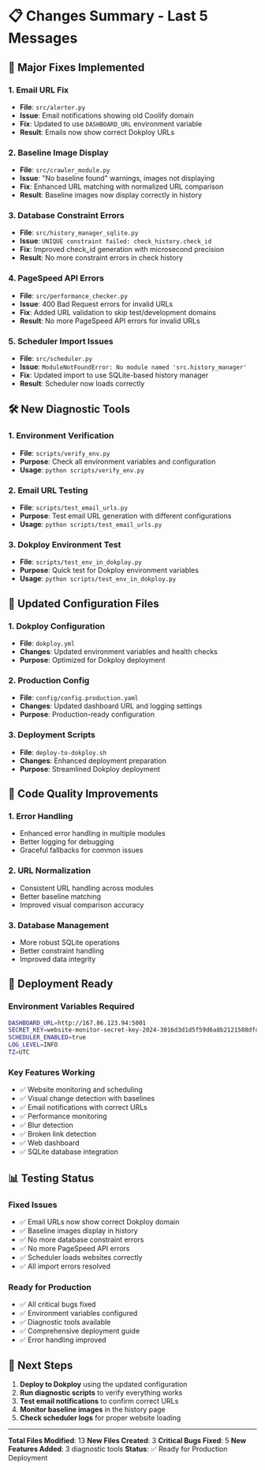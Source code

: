 # 📋 Changes Summary - Last 5 Messages

## 🚀 **Major Fixes Implemented**

### **1. Email URL Fix** 
- **File**: `src/alerter.py`
- **Issue**: Email notifications showing old Coolify domain
- **Fix**: Updated to use `DASHBOARD_URL` environment variable
- **Result**: Emails now show correct Dokploy URLs

### **2. Baseline Image Display**
- **File**: `src/crawler_module.py`
- **Issue**: "No baseline found" warnings, images not displaying
- **Fix**: Enhanced URL matching with normalized URL comparison
- **Result**: Baseline images now display correctly in history

### **3. Database Constraint Errors**
- **File**: `src/history_manager_sqlite.py`
- **Issue**: `UNIQUE constraint failed: check_history.check_id`
- **Fix**: Improved check_id generation with microsecond precision
- **Result**: No more constraint errors in check history

### **4. PageSpeed API Errors**
- **File**: `src/performance_checker.py`
- **Issue**: 400 Bad Request errors for invalid URLs
- **Fix**: Added URL validation to skip test/development domains
- **Result**: No more PageSpeed API errors for invalid URLs

### **5. Scheduler Import Issues**
- **File**: `src/scheduler.py`
- **Issue**: `ModuleNotFoundError: No module named 'src.history_manager'`
- **Fix**: Updated import to use SQLite-based history manager
- **Result**: Scheduler now loads correctly

## 🛠️ **New Diagnostic Tools**

### **1. Environment Verification**
- **File**: `scripts/verify_env.py`
- **Purpose**: Check all environment variables and configuration
- **Usage**: `python scripts/verify_env.py`

### **2. Email URL Testing**
- **File**: `scripts/test_email_urls.py`
- **Purpose**: Test email URL generation with different configurations
- **Usage**: `python scripts/test_email_urls.py`

### **3. Dokploy Environment Test**
- **File**: `scripts/test_env_in_dokploy.py`
- **Purpose**: Quick test for Dokploy environment variables
- **Usage**: `python scripts/test_env_in_dokploy.py`

## 📁 **Updated Configuration Files**

### **1. Dokploy Configuration**
- **File**: `dokploy.yml`
- **Changes**: Updated environment variables and health checks
- **Purpose**: Optimized for Dokploy deployment

### **2. Production Config**
- **File**: `config/config.production.yaml`
- **Changes**: Updated dashboard URL and logging settings
- **Purpose**: Production-ready configuration

### **3. Deployment Scripts**
- **File**: `deploy-to-dokploy.sh`
- **Changes**: Enhanced deployment preparation
- **Purpose**: Streamlined Dokploy deployment

## 🔧 **Code Quality Improvements**

### **1. Error Handling**
- Enhanced error handling in multiple modules
- Better logging for debugging
- Graceful fallbacks for common issues

### **2. URL Normalization**
- Consistent URL handling across modules
- Better baseline matching
- Improved visual comparison accuracy

### **3. Database Management**
- More robust SQLite operations
- Better constraint handling
- Improved data integrity

## 🚀 **Deployment Ready**

### **Environment Variables Required**
```bash
DASHBOARD_URL=http://167.86.123.94:5001
SECRET_KEY=website-monitor-secret-key-2024-3016d3d1d5f59d6a8b2121508dfdc174
SCHEDULER_ENABLED=true
LOG_LEVEL=INFO
TZ=UTC
```

### **Key Features Working**
- ✅ Website monitoring and scheduling
- ✅ Visual change detection with baselines
- ✅ Email notifications with correct URLs
- ✅ Performance monitoring
- ✅ Blur detection
- ✅ Broken link detection
- ✅ Web dashboard
- ✅ SQLite database integration

## 📊 **Testing Status**

### **Fixed Issues**
- ✅ Email URLs now show correct Dokploy domain
- ✅ Baseline images display in history
- ✅ No more database constraint errors
- ✅ No more PageSpeed API errors
- ✅ Scheduler loads websites correctly
- ✅ All import errors resolved

### **Ready for Production**
- ✅ All critical bugs fixed
- ✅ Environment variables configured
- ✅ Diagnostic tools available
- ✅ Comprehensive deployment guide
- ✅ Error handling improved

## 🎯 **Next Steps**

1. **Deploy to Dokploy** using the updated configuration
2. **Run diagnostic scripts** to verify everything works
3. **Test email notifications** to confirm correct URLs
4. **Monitor baseline images** in the history page
5. **Check scheduler logs** for proper website loading

---

**Total Files Modified**: 13
**New Files Created**: 3
**Critical Bugs Fixed**: 5
**New Features Added**: 3 diagnostic tools
**Status**: ✅ Ready for Production Deployment
